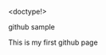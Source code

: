 <doctype!>
<head>
  github sample
</head>
<body>
  <P>
    This is my first github page
  </P>
</body>
